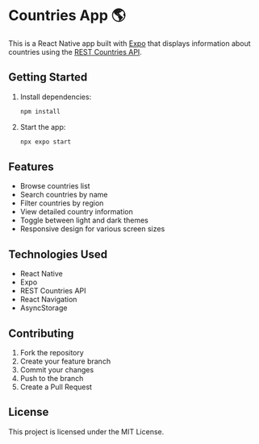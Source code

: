 # Countries App 🌎

This is a React Native app built with [Expo](https://expo.dev) that displays information about countries using the [REST Countries API](https://restcountries.com/).

## Getting Started

1. Install dependencies:

   ```bash
   npm install
   ```

2. Start the app:
   ```bash
   npx expo start
   ```

## Features

- Browse countries list
- Search countries by name
- Filter countries by region
- View detailed country information
- Toggle between light and dark themes
- Responsive design for various screen sizes

## Technologies Used

- React Native
- Expo
- REST Countries API
- React Navigation
- AsyncStorage

## Contributing

1. Fork the repository
2. Create your feature branch
3. Commit your changes
4. Push to the branch
5. Create a Pull Request

## License

This project is licensed under the MIT License.
